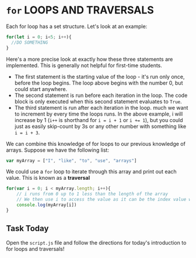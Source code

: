 # `for` LOOPS AND TRAVERSALS

Each for loop has a set structure. Let's look at an example:

```javascript
for(let i = 0; i<5; i++){
  //DO SOMETHING
}
```

Here's a more precise look at exactly how these three statements are implemented. This is generally not helpful for first-time students.

- The first statement is the starting value of the loop - it's run only once, before the loop begins. The loop above begins with the number 0, but could start anywhere.
- The second statement is run before each iteration in the loop. The code block is only executed when this second statement evaluates to `True`.
- The third statement is run after each iteration in the loop. much we want to increment by every time the loops runs. In the above example, i will increase by 1 (`i++` is shorthand for `i = i + 1` or `i += 1`), but you could just as easily skip-count by 3s or any other number with something like `i = i + 3`.


We can combine this knowledge of for loops to our previous knowledge of arrays. Suppose we have the following list:
```javascript
var myArray = ["I", "like", "to", "use", "arrays"]
```
We could use a `for` loop to iterate through this array and print out each value. This is known as a **traversal**
```javascript
for(var i = 0; i < myArray.length; i++){
	// i runs from 0 up to 1 less than the length of the array
	// We then use i to access the value as it can be the index value we pass in.
	console.log(myArray[i])
}
```

## Task Today

Open the `script.js` file and follow the directions for today's introduction to for loops and traversals!